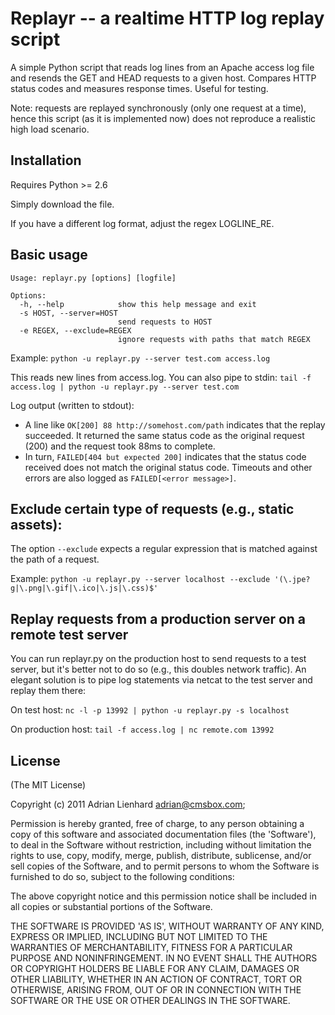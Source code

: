 # Replayr -- a realtime HTTP log replay script

A simple Python script that reads log lines from an Apache access log file and resends the GET and HEAD requests to a given host. Compares HTTP status codes and measures response times. Useful for testing.

Note: requests are replayed synchronously (only one request at a time), hence this script (as it is implemented now) does not reproduce a realistic high load scenario.


## Installation

Requires Python >= 2.6

Simply download the file.

If you have a different log format, adjust the regex LOGLINE_RE.


## Basic usage

    Usage: replayr.py [options] [logfile]
    
    Options:
      -h, --help            show this help message and exit
      -s HOST, --server=HOST
                            send requests to HOST
      -e REGEX, --exclude=REGEX
                            ignore requests with paths that match REGEX

Example:
`python -u replayr.py --server test.com access.log`

This reads new lines from access.log. You can also pipe to stdin:
`tail -f access.log | python -u replayr.py --server test.com`

Log output (written to stdout):

- A line like `OK[200] 88 http://somehost.com/path` indicates that the replay succeeded. It returned the same status code as the original request (200) and the request took 88ms to complete.
- In turn, `FAILED[404 but expected 200]` indicates that the status code received does not match the original status code. Timeouts and other errors are also logged as `FAILED[<error message>]`.


## Exclude certain type of requests (e.g., static assets):
The option `--exclude` expects a regular expression that is matched against the path of a request.

Example:
`python -u replayr.py --server localhost --exclude '(\.jpe?g|\.png|\.gif|\.ico|\.js|\.css)$'`


## Replay requests from a production server on a remote test server

You can run replayr.py on the production host to send requests to a test server, but it's better not to do so (e.g., this doubles network traffic). An elegant solution is to pipe log statements via netcat to the test server and replay them there:

On test host:
`nc -l -p 13992 | python -u replayr.py -s localhost`

On production host:
`tail -f access.log | nc remote.com 13992`


## License 

(The MIT License)

Copyright (c) 2011 Adrian Lienhard adrian@cmsbox.com;

Permission is hereby granted, free of charge, to any person obtaining
a copy of this software and associated documentation files (the
'Software'), to deal in the Software without restriction, including
without limitation the rights to use, copy, modify, merge, publish,
distribute, sublicense, and/or sell copies of the Software, and to
permit persons to whom the Software is furnished to do so, subject to
the following conditions:

The above copyright notice and this permission notice shall be
included in all copies or substantial portions of the Software.

THE SOFTWARE IS PROVIDED 'AS IS', WITHOUT WARRANTY OF ANY KIND,
EXPRESS OR IMPLIED, INCLUDING BUT NOT LIMITED TO THE WARRANTIES OF
MERCHANTABILITY, FITNESS FOR A PARTICULAR PURPOSE AND NONINFRINGEMENT.
IN NO EVENT SHALL THE AUTHORS OR COPYRIGHT HOLDERS BE LIABLE FOR ANY
CLAIM, DAMAGES OR OTHER LIABILITY, WHETHER IN AN ACTION OF CONTRACT,
TORT OR OTHERWISE, ARISING FROM, OUT OF OR IN CONNECTION WITH THE
SOFTWARE OR THE USE OR OTHER DEALINGS IN THE SOFTWARE.